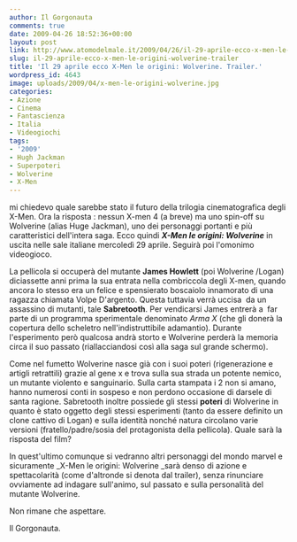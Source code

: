 ```yaml
---
author: Il Gorgonauta
comments: true
date: 2009-04-26 18:52:36+00:00
layout: post
link: http://www.atomodelmale.it/2009/04/26/il-29-aprile-ecco-x-men-le-origini-wolverine-trailer/
slug: il-29-aprile-ecco-x-men-le-origini-wolverine-trailer
title: 'Il 29 aprile ecco X-Men le origini: Wolverine. Trailer.'
wordpress_id: 4643
image: uploads/2009/04/x-men-le-origini-wolverine.jpg
categories:
- Azione
- Cinema
- Fantascienza
- Italia
- Videogiochi
tags:
- '2009'
- Hugh Jackman
- Superpoteri
- Wolverine
- X-Men
---
```


mi chiedevo quale sarebbe stato il futuro della trilogia cinematografica degli X-Men. Ora la risposta : nessun X-men 4 (a breve) ma uno spin-off su Wolverine (alias Huge Jackman), uno dei personaggi portanti e più caratteristici dell'intera saga. Ecco quindi **_X-Men le origini: Wolverine_** in uscita nelle sale italiane mercoledì 29 aprile. Seguirà poi l'omonimo videogioco.

La pellicola si occuperà del mutante **James Howlett** (poi Wolverine /Logan) diciassette anni prima la sua entrata nella combriccola degli X-men, quando ancora lo stesso era un felice e spensierato boscaiolo innamorato di una ragazza chiamata Volpe D'argento. Questa tuttavia verrà uccisa  da un assassino di mutanti, tale **Sabretooth**. Per vendicarsi James entrerà a  far parte di un programma sperimentale denominato _Arma X_ (che gli donerà la copertura dello scheletro nell'indistruttibile adamantio). Durante l'esperimento però qualcosa andrà storto e Wolverine perderà la memoria circa il suo passato (riallacciandosi così alla saga sul grande schermo).

Come nel fumetto Wolverine nasce già con i suoi poteri (rigenerazione e artigli retrattili) grazie al gene x e trova sulla sua strada un potente nemico, un mutante violento e sanguinario. Sulla carta stampata i 2 non si amano, hanno numerosi conti in sospeso e non perdono occasione di darsele di santa ragione. Sabretooth inoltre possiede gli stessi **poteri** di Wolverine in quanto è stato oggetto degli stessi esperimenti (tanto da essere definito un clone cattivo di Logan) e sulla identità nonché natura circolano varie versioni (fratello/padre/sosia del protagonista della pellicola). Quale sarà la risposta del film?

In quest'ultimo comunque si vedranno altri personaggi del mondo marvel e sicuramente _X-Men le origini: Wolverine _sarà denso di azione e spettacolarità (come d'altronde si denota dal trailer), senza rinunciare ovviamente ad indagare sull'animo, sul passato e sulla personalità del mutante Wolverine.

Non rimane che aspettare.

Il Gorgonauta.
